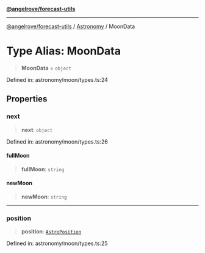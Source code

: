 [**@angelrove/forecast-utils**](../../README.md)

***

[@angelrove/forecast-utils](../../README.md) / [Astronomy](../README.md) / MoonData

# Type Alias: MoonData

> **MoonData** = `object`

Defined in: astronomy/moon/types.ts:24

## Properties

### next

> **next**: `object`

Defined in: astronomy/moon/types.ts:26

#### fullMoon

> **fullMoon**: `string`

#### newMoon

> **newMoon**: `string`

***

### position

> **position**: [`AstroPosition`](AstroPosition.md)

Defined in: astronomy/moon/types.ts:25
